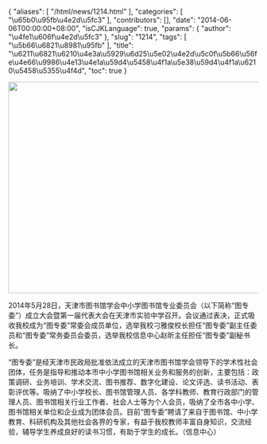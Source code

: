 {
    "aliases": [
        "/html/news/1214.html"
    ],
    "categories": [
        "\u65b0\u95fb\u4e2d\u5fc3"
    ],
    "contributors": [],
    "date": "2014-06-06T00:00:00+08:00",
    "isCJKLanguage": true,
    "params": {
        "author": "\u4fe1\u606f\u4e2d\u5fc3"
    },
    "slug": "1214",
    "tags": [
        "\u5b66\u6821\u8981\u95fb"
    ],
    "title": "\u6211\u6821\u6210\u4e3a\u5929\u6d25\u5e02\u4e2d\u5c0f\u5b66\u56fe\u4e66\u9986\u4e13\u4e1a\u59d4\u5458\u4f1a\u5e38\u59d4\u4f1a\u6210\u5458\u5355\u4f4d",
    "toc": true
}


<img
    src="https://cdn.tfls.online/mirror/full/6339cd4d2b8b6fd199fc76092dc4a91f0c4dba56.jpg"
    style="display:block;margin-left:auto;margin-right:auto;"
    decoding="async"
    fetchpriority="auto"
    loading="lazy"
    height="425"
    width="600"
/>




  








2014年5月28日，天津市图书馆学会中小学图书馆专业委员会（以下简称“图专委”）成立大会暨第一届代表大会在天津市实验中学召开。会议通过表决，正式吸收我校成为“图专委”常委会成员单位，选举我校刁雅俊校长担任“图专委”副主任委员和“图专委”常务委员会委员，选举我校信息中心赵昕主任担任“图专委”副秘书长。




“图专委”是经天津市民政局批准依法成立的天津市图书馆学会领导下的学术性社会团体，任务是指导和推动本市中小学图书馆相关业务和服务的创新，主要包括：政策调研、业务培训、学术交流、图书推荐、数字化建设、论文评选、读书活动、表彰评优等。吸纳了中小学校长、图书馆管理人员、各学科教师、教育行政部门的管理人员、图书馆相关行业工作者、社会人士等为个人会员，吸纳了全市各中小学、图书馆相关单位和企业成为团体会员。目前“图专委”聘请了来自于图书馆、中小学教育、科研机构及其他社会各界的专家，有益于我校教师丰富自身知识，交流经验，辅导学生养成良好的读书习惯，有助于学生的成长。（信息中心）




